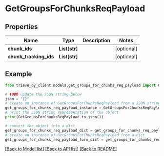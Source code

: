 # GetGroupsForChunksReqPayload


## Properties

Name | Type | Description | Notes
------------ | ------------- | ------------- | -------------
**chunk_ids** | **List[str]** |  | [optional] 
**chunk_tracking_ids** | **List[str]** |  | [optional] 

## Example

```python
from trieve_py_client.models.get_groups_for_chunks_req_payload import GetGroupsForChunksReqPayload

# TODO update the JSON string below
json = "{}"
# create an instance of GetGroupsForChunksReqPayload from a JSON string
get_groups_for_chunks_req_payload_instance = GetGroupsForChunksReqPayload.from_json(json)
# print the JSON string representation of the object
print(GetGroupsForChunksReqPayload.to_json())

# convert the object into a dict
get_groups_for_chunks_req_payload_dict = get_groups_for_chunks_req_payload_instance.to_dict()
# create an instance of GetGroupsForChunksReqPayload from a dict
get_groups_for_chunks_req_payload_form_dict = get_groups_for_chunks_req_payload.from_dict(get_groups_for_chunks_req_payload_dict)
```
[[Back to Model list]](../README.md#documentation-for-models) [[Back to API list]](../README.md#documentation-for-api-endpoints) [[Back to README]](../README.md)



